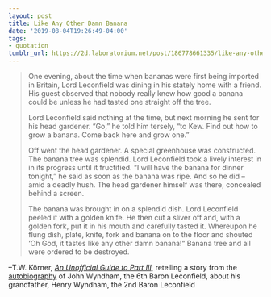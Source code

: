 ```yaml
---
layout: post
title: Like Any Other Damn Banana
date: '2019-08-04T19:26:49-04:00'
tags:
- quotation
tumblr_url: https://2d.laboratorium.net/post/186778661335/like-any-other-damn-banana
---
```

> One evening, about the time when bananas were first being imported in Britain, Lord Leconfield was dining in his stately home with a friend. His guest observed that nobody really knew how good a banana could be unless he had tasted one straight off the tree.
> 
> Lord Leconfield said nothing at the time, but next morning he sent for his head gardener. “Go,” he told him tersely, “to Kew. Find out how to grow a banana. Come back here and grow one.”
> 
> Off went the head gardener. A special greenhouse was constructed. The banana tree was splendid. Lord Leconfield took a lively interest in in its progress until it fructified. “I will have the banana for dinner tonight,” he said as soon as the banana was ripe. And so he did – amid a deadly hush. The head gardener himself was there, concealed behind a screen.
> 
> The banana was brought in on a splendid dish. Lord Leconfield peeled it with a golden knife. He then cut a sliver off and, with a golden fork, put it in his mouth and carefully tasted it. Whereupon he flung dish, plate, knife, fork and banana on to the floor and shouted ‘Oh God, it tastes like any other damn banana!“ Banana tree and all were ordered to be destroyed.

–T.W. Körner, [_An Unofficial Guide to Part III_](https://www.dpmms.cam.ac.uk/~twk/PartIII.pdf), retelling a story from the [autobiography](https://www.goodreads.com/book/show/19089096-wyndham-and-children-first) of John Wyndham, the 6th Baron Leconfield, about his grandfather, Henry Wyndham, the 2nd Baron Leconfield

